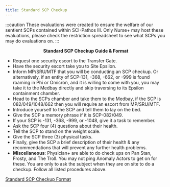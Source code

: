 ```yaml
---
title: Standard SCP Checkup
---
```


:::caution
These evaluations were created to ensure the welfare of our sentient SCPs contained within SCI-Pathos III. Only Nurse+ may host these evaluations, please check the restriction spreadsheet to see what SCPs you may do evaluations on. 
:::

<center><strong>Standard SCP Checkup Guide & Format</strong></center>

- Request one security escort to the Transfer Gate.
- Have the security escort take you to Site Epsilon.
- Inform MP/SRU/MTF that you will be conducting an SCP checkup. Or alternatively, if an entity of SCP-131, -368, -662, or -999  is found roaming in Phi or Omicron, and it is willing to come with you, you may take it to the Medbay directly and skip traversing to its Epsilon containment chamber.
- Head to the SCPs chamber and take them to the Medbay, if the SCP is 082/049/1048/662 then you will require an escort from MP/SRU/MTF.
- Introduce yourself to the SCP and tell them to lay on the bed.
- Give the SCP a memory phrase if it is SCP-082/049.
- If your SCP is -131, -368, -999, or -1048, give it a task to remember.
- Ask the SCP four (4) questions about their health.
- Tell the SCP to stand on the weight scale.
- Give the SCP three (3) physical tasks.
- Finally, give the SCP a brief description of their health & any recommendations that will prevent any further health problems. 
- <strong>Miscellaneous</strong>: Physician+ are able to do check ups on Pan Stan, Frosty, and The Troll. You may not ping Anomaly Actors to get on for these. You are only to ask the subject when they are on site to do a checkup. Follow all listed procedures above.

[Standard SCP Checkup Format](https://docs.google.com/document/d/1qctpSF4QhrelDd8NK2P4OKarfRQ7f0hjMaaNjDBZ9-M/edit?usp=sharing)